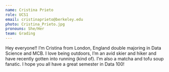 ```yaml
---
name: Cristina Prieto
role: UCS1
email: cristinaprieto@berkeley.edu
photo: Cristina_Prieto.jpg
pronouns: She/Her
team: Grading
---
```

Hey everyone!! I’m Cristina from London, England double majoring in Data Science and MCB. I love being outdoors, I’m an avid skier and hiker and have recently gotten into running (kind of). I’m also a matcha and tofu soup fanatic. I hope you all have a great semester in Data 100!